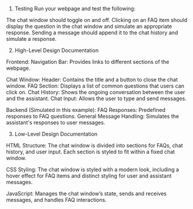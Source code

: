 1) Testing
Run your webpage and test the following:

The chat window should toggle on and off.
Clicking on an FAQ item should display the question in the chat window and simulate an appropriate response.
Sending a message should append it to the chat history and simulate a response.


2) High-Level Design Documentation

Frontend:
Navigation Bar: Provides links to different sections of the webpage.

Chat Window:
Header: Contains the title and a button to close the chat window.
FAQ Section: Displays a list of common questions that users can click on.
Chat History: Shows the ongoing conversation between the user and the assistant.
Chat Input: Allows the user to type and send messages.

Backend (Simulated in this example):
FAQ Responses: Predefined responses to FAQ questions.
General Message Handling: Simulates the assistant's responses to user messages.

3) Low-Level Design Documentation

HTML Structure:
The chat window is divided into sections for FAQs, chat history, and user input.
Each section is styled to fit within a fixed chat window.

CSS Styling:
The chat window is styled with a modern look, including a hover effect for FAQ items and distinct styling for user and assistant messages.

JavaScript:
Manages the chat window’s state, sends and receives messages, and handles FAQ interactions.